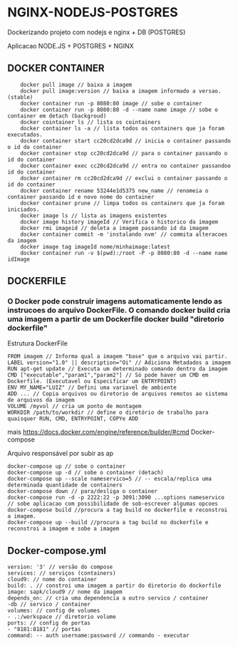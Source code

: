 # NGINX-NODEJS-POSTGRES
Dockerizando projeto com nodejs e nginx + DB (POSTGRES)

Aplicacao NODE.JS + POSTGRES + NGINX

## DOCKER CONTAINER

        docker pull image // baixa a imagem
        docker pull image:version // baixa a imagem informado a versao. (stable)
        docker container run -p 8080:80 image // sobe o container
        docker container run -p 8080:80 -d --name name image // sobe o container em detach (backgroud)
        docker cointainer ls // lista os cointainers
        docker container ls -a // lista todos os containers que ja foram executados.
        docker container start cc20cd2dca9d // inicia o container passando o id do container
        docker container stop cc20cd2dca9d // para o container passando o id do container
        docker container exec cc20cd2dca9d // entra no container passandoo id do container
        docker container rm cc20cd2dca9d // exclui o container passando o id do container
        docker container rename 53244e1d5375 new_name // renomeia o container passando id e novo nome do container
        docker container prune // limpa todos os containers que ja foram iniciados.
        docker image ls // lista as imagens existentes
        docker image history imageId // Verifica o historico da imagem
        docker rmi imageid // deleta a imagem passando id da imagem
        docker container commit -m 'instalando nvm' // commita alteracoes da imagem
        docker image tag imageId nome/minhaimage:latest
        docker container run -v $(pwd):/root -P -p 8080:80 -d --name name idImage

## DOCKERFILE

### O Docker pode construir imagens automaticamente lendo as instrucoes do arquivo DockerFile. O comando docker build cria uma imagem a partir de um Dockerfile docker build "diretorio dockerfile"

Estrutura DockerFile

    FROM imagem // Informa qual a imagem "base" que o arquivo vai partir.
    LABEL version="1.0" || description="Oi" // Adiciona Metadados a imagem
    RUN apt-get update // Executa um determinado comando dentro da imagem
    CMD ["executable","param1","param2"] // Só pode haver um CMD em Dockerfile. (Executavel ou Especificar um ENTRYPOINT)
    ENV MY_NAME="LUIZ" // Defini uma variavel de ambiente
    ADD ... // Copia arquivos ou diretorio de arquivos remotos ao sistema de arquivos da imagem
    VOLUME /myvol // cria um ponto de montagem
    WORKDIR /path/to/workdir // define o diretório de trabalho para quaisquer RUN, CMD, ENTRYPOINT, COPYe ADD 

mais https://docs.docker.com/engine/reference/builder/#cmd
Docker-compose

Arquivo responsável por subir as ap

    docker-compose up // sobe o container
    docker-compose up -d // sobe o container (detach)
    docker-compose up --scale nameservico=5 // -- escala/replica uma determinada quantidade de containers
    docker-compose down // para/desliga o container
    docker-compose run -d -p 2222:22 -p 3091:3090 ...options nameservico // sobe aplicacao com possibilidade de sob-escrever algumas opcoes
    docker-compose build //procura a tag build no dockerfile e reconstroi a imagem.
    docker-compose up --build //procura a tag build no dockerfile e reconstroi a imagem e sobe a imagem

## Docker-compose.yml

    version: '3' // versão do compose
    services: // serviços (containers)
    cloud9: // nome do container
    build: . // constroi uma imagem a partir do diretorio do dockerfile
    image: sapk/cloud9 // nome da imagem
    depends_on: // cria uma dependencia a outro servico / container
    -db // servico / container
    volumes: // config de volumes
    - .:/workspace // diretorio volume
    ports: // config de portas
    - "8181:8181" // portas
    command: -- auth username:password // commando - executar

